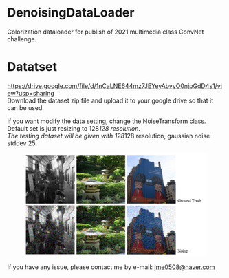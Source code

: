 # DenoisingDataLoader
Colorization dataloader for publish of 2021 multimedia class ConvNet challenge.

# Datatset
https://drive.google.com/file/d/1nCaLNE644mz7JEYeyAbvyO0njpGdD4s1/view?usp=sharing  
Download the dataset zip file and upload it to your google drive so that it can be used.  
  
If you want modify the data setting, change the NoiseTransform class. Default set is just resizing to 128*128 resolution.  
The testing dataset will be given with 128*128 resolution, gaussian noise stddev 25.  

<figure>
    <img src="https://github.com/mingnuj/DenoisingDataLoader/blob/main/Noise%20example.PNG?raw=true" alt="noise image examples">
</figure>

If you have any issue, please contact me by e-mail: jme0508@naver.com
